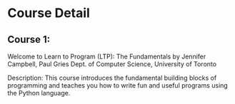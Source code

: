 
Course Detail
=============
Course 1: 
---------
Welcome to Learn to Program (LTP): The Fundamentals 
by Jennifer Campbell, Paul Gries
Dept. of Computer Science, University of Toronto

Description: This course introduces the fundamental building blocks of programming and teaches you how to write fun and useful programs using the Python language.